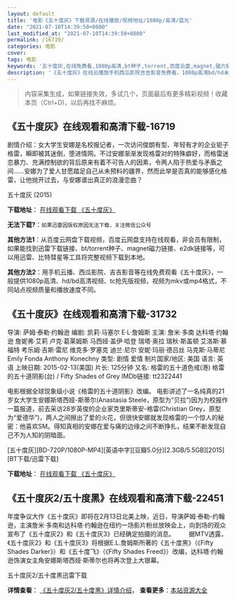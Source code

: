 ```yaml
---
layout: default
title: '电影《五十度灰》下载资源/在线播放/视频地址/1080p/高清/蓝光'
date: "2021-07-10T14:39:50+0800"
last_modified_at: "2021-07-10T14:39:50+0800"
permalink: /16719/
categories: 电影
cover:
tags: 电影
keywords: '五十度灰,在线免费看,1080p高清,bt种子,torrent,百度云盘,magnet,磁力链,迅雷下载资源'
description: '《五十度灰》在线云播放手机西瓜影院吉吉影音免费看，1080p高清bd/hd未删减完整版和tc抢先枪版，mkv/mp4格式，附带bt/torrent种子、magnet/磁力链、百度云盘、网盘资源迅雷下载链接'
---
```


>内容采集生成，如果链接失效，多试几个，页面最后有更多精彩视频！收藏本页（Ctrl+D)，以后再找不麻烦。


## 《五十度灰》在线观看和高清下载-16719

剧情介绍：女大学生安娜是名校报记者，一次访问俊朗有型、年轻有才的企业钜子格雷，瞬即被其迷倒，堕进情网。不过安娜渐渐发现格雷对的特殊癖好，而格雷迷恋暴力、充满控制欲的背后原来有着不可告人的因素，令两人陷于热爱与矛盾之间……安娜为了爱人甘愿踏足自己从未预料的疆界，然而此举是否真的能够感化格雷，让他抛开过去，与安娜谱出真正的浪漫恋曲？


五十度灰 (2015)

**下载地址**： [在线观看下载 《五十度灰》](https://www.btbtdy.me/btdy/dy551.html) 


**无法下载?**：`如果迅雷因版权原因无法下载，关注微信公众号 `

**其他方法1**：从百度云网盘下载视频，百度云网盘支持在线观看，非会员有限制，如果能找到迅雷下载链接、bt/torrent种子、magnet磁力链接、e2dk链接等，可以用迅雷、比特彗星等工具将完整视频下载到本地。

**其他方法2**：用手机云播、西瓜影院、吉吉影音等在线免费观看《五十度灰》，一般提供1080p高清、hd/bd高清视频、tc抢先版视频，视频为mkv或mp4格式，不同站点视频质量和播放速度不同。


## 《五十度灰》在线观看和高清下载-31732

导演: 萨姆·泰勒·约翰逊 编剧: 凯莉·马塞尔 E·L·詹姆斯 主演: 詹米·多南 达科塔·约翰逊 詹妮弗·艾莉 卢克·葛莱姆斯 马西娅·盖伊·哈登 瑞塔·奥拉 瑞秋·斯盖顿 艾洛斯·慕福特 考乐姆·吉斯·雷尼 维克多·罗塞克 迪兰·尼尔 安妮·玛丽·德吕丝 马克斯·马蒂尼 Emily Fonda Anthony Konechny 类型: 剧情 爱情 制片国家/地区: 美国 语言: 英语 上映日期: 2015-02-13(美国) 片长: 125分钟 又名: 格雷的五十道色戒(港) 格雷的五十道阴影(台) / Fifty Shades of Grey IMDb链接: tt2322441

电影根据全球现象级小说《格雷的五十道阴影》改编。 电影讲述了一名纯真的21岁女大学生安娜斯塔西娅-斯蒂尔(Anastasia Steele，原型为“贝拉”)因为为校报作一篇报道，前去采访28岁英俊的企业家克里斯蒂安-格雷(Christian Grey，原型为“爱德华”)，两人之间擦出了爱的火花，但很快安娜就发现格雷的一个惊人的秘密：他喜欢SM。得知真相的安娜在爱与痛的边缘之间不断挣扎，结果不断发现自己不为人知的阴暗面。


[五十度灰][BD-720P/1080P-MP4][英语中字][豆瓣5.0分][2.3GB/5.5GB][2015][BT下载/迅雷下载]

**下载地址**： [在线观看下载 《五十度灰》](https://www.btdx8.com/torrent/fifty_shades_of_grey_2015.html) 


## 《五十度灰2/五十度黑》在线观看和高清下载-22451

年度争议大作《五十度灰》即将在2月13日北美上映，近日，导演萨姆·泰勒-约翰逊，主演詹米·多南和达科塔·约翰逊在纽约一场影片粉丝放映会上，向到场的观众宣布了《五十度灰2》和《五十度灰3》已经确定拍摄的消息。 　　据MTV透露，《五十度灰2》和《五十度灰3》将根据E.L.詹姆斯所著的《五十度黑》（《Fifty Shades Darker》）和《五十度飞》（《Fifty Shades Freed》）改编，达科塔·约翰逊饰演女主角安娜斯塔西娅·斯蒂尔也将再次登上大银幕。


五十度灰2/五十度黑迅雷下载

**详情查看**： [《五十度灰2/五十度黑》详情介绍](/movie/22451/)， **查看更多**：[本站资源大全](/movie/t/all/)

